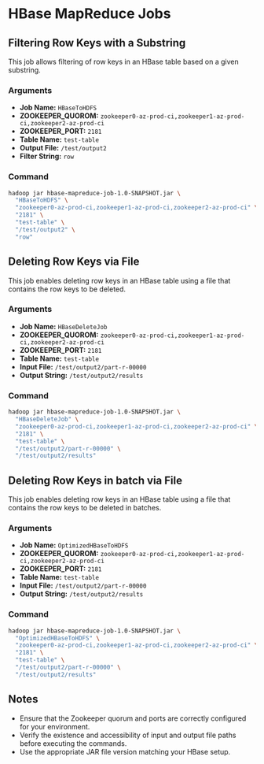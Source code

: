 # HBase MapReduce Jobs

## Filtering Row Keys with a Substring
This job allows filtering of row keys in an HBase table based on a given substring.

### Arguments
- **Job Name:** `HBaseToHDFS`
- **ZOOKEEPER_QUOROM:** `zookeeper0-az-prod-ci,zookeeper1-az-prod-ci,zookeeper2-az-prod-ci`
- **ZOOKEEPER_PORT:** `2181`
- **Table Name:** `test-table`
- **Output File:** `/test/output2`
- **Filter String:** `row`

### Command
```bash
hadoop jar hbase-mapreduce-job-1.0-SNAPSHOT.jar \
  "HBaseToHDFS" \
  "zookeeper0-az-prod-ci,zookeeper1-az-prod-ci,zookeeper2-az-prod-ci" \
  "2181" \
  "test-table" \
  "/test/output2" \
  "row"
```

## Deleting Row Keys via File
This job enables deleting row keys in an HBase table using a file that contains the row keys to be deleted.

### Arguments
- **Job Name:** `HBaseDeleteJob`
- **ZOOKEEPER_QUOROM:** `zookeeper0-az-prod-ci,zookeeper1-az-prod-ci,zookeeper2-az-prod-ci`
- **ZOOKEEPER_PORT:** `2181`
- **Table Name:** `test-table`
- **Input File:** `/test/output2/part-r-00000`
- **Output String:** `/test/output2/results`

### Command
```bash
hadoop jar hbase-mapreduce-job-1.0-SNAPSHOT.jar \
  "HBaseDeleteJob" \
  "zookeeper0-az-prod-ci,zookeeper1-az-prod-ci,zookeeper2-az-prod-ci" \
  "2181" \
  "test-table" \
  "/test/output2/part-r-00000" \
  "/test/output2/results"
```

## Deleting Row Keys in batch via File
This job enables deleting row keys in an HBase table using a file that contains the row keys to be deleted in batches.

### Arguments
- **Job Name:** `OptimizedHBaseToHDFS`
- **ZOOKEEPER_QUOROM:** `zookeeper0-az-prod-ci,zookeeper1-az-prod-ci,zookeeper2-az-prod-ci`
- **ZOOKEEPER_PORT:** `2181`
- **Table Name:** `test-table`
- **Input File:** `/test/output2/part-r-00000`
- **Output String:** `/test/output2/results`

### Command
```bash
hadoop jar hbase-mapreduce-job-1.0-SNAPSHOT.jar \
  "OptimizedHBaseToHDFS" \
  "zookeeper0-az-prod-ci,zookeeper1-az-prod-ci,zookeeper2-az-prod-ci" \
  "2181" \
  "test-table" \
  "/test/output2/part-r-00000" \
  "/test/output2/results"
```

## Notes
- Ensure that the Zookeeper quorum and ports are correctly configured for your environment.
- Verify the existence and accessibility of input and output file paths before executing the commands.
- Use the appropriate JAR file version matching your HBase setup.
